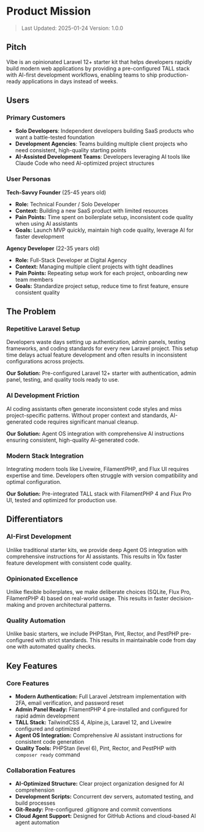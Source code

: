 # Product Mission

> Last Updated: 2025-01-24
> Version: 1.0.0

## Pitch

Vibe is an opinionated Laravel 12+ starter kit that helps developers rapidly build modern web applications by providing a pre-configured TALL stack with AI-first development workflows, enabling teams to ship production-ready applications in days instead of weeks.

## Users

### Primary Customers

- **Solo Developers**: Independent developers building SaaS products who want a battle-tested foundation
- **Development Agencies**: Teams building multiple client projects who need consistent, high-quality starting points
- **AI-Assisted Development Teams**: Developers leveraging AI tools like Claude Code who need AI-optimized project structures

### User Personas

**Tech-Savvy Founder** (25-45 years old)
- **Role:** Technical Founder / Solo Developer
- **Context:** Building a new SaaS product with limited resources
- **Pain Points:** Time spent on boilerplate setup, inconsistent code quality when using AI assistants
- **Goals:** Launch MVP quickly, maintain high code quality, leverage AI for faster development

**Agency Developer** (22-35 years old)
- **Role:** Full-Stack Developer at Digital Agency
- **Context:** Managing multiple client projects with tight deadlines
- **Pain Points:** Repeating setup work for each project, onboarding new team members
- **Goals:** Standardize project setup, reduce time to first feature, ensure consistent quality

## The Problem

### Repetitive Laravel Setup

Developers waste days setting up authentication, admin panels, testing frameworks, and coding standards for every new Laravel project. This setup time delays actual feature development and often results in inconsistent configurations across projects.

**Our Solution:** Pre-configured Laravel 12+ starter with authentication, admin panel, testing, and quality tools ready to use.

### AI Development Friction

AI coding assistants often generate inconsistent code styles and miss project-specific patterns. Without proper context and standards, AI-generated code requires significant manual cleanup.

**Our Solution:** Agent OS integration with comprehensive AI instructions ensuring consistent, high-quality AI-generated code.

### Modern Stack Integration

Integrating modern tools like Livewire, FilamentPHP, and Flux UI requires expertise and time. Developers often struggle with version compatibility and optimal configuration.

**Our Solution:** Pre-integrated TALL stack with FilamentPHP 4 and Flux Pro UI, tested and optimized for production use.

## Differentiators

### AI-First Development

Unlike traditional starter kits, we provide deep Agent OS integration with comprehensive instructions for AI assistants. This results in 10x faster feature development with consistent code quality.

### Opinionated Excellence

Unlike flexible boilerplates, we make deliberate choices (SQLite, Flux Pro, FilamentPHP 4) based on real-world usage. This results in faster decision-making and proven architectural patterns.

### Quality Automation

Unlike basic starters, we include PHPStan, Pint, Rector, and PestPHP pre-configured with strict standards. This results in maintainable code from day one with automated quality checks.

## Key Features

### Core Features

- **Modern Authentication:** Full Laravel Jetstream implementation with 2FA, email verification, and password reset
- **Admin Panel Ready:** FilamentPHP 4 pre-installed and configured for rapid admin development
- **TALL Stack:** TailwindCSS 4, Alpine.js, Laravel 12, and Livewire configured and optimized
- **Agent OS Integration:** Comprehensive AI assistant instructions for consistent code generation
- **Quality Tools:** PHPStan (level 6), Pint, Rector, and PestPHP with `composer ready` command

### Collaboration Features

- **AI-Optimized Structure:** Clear project organization designed for AI comprehension
- **Development Scripts:** Concurrent dev servers, automated testing, and build processes
- **Git-Ready:** Pre-configured .gitignore and commit conventions
- **Cloud Agent Support:** Designed for GitHub Actions and cloud-based AI agent automation